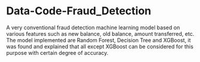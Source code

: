 # Data-Code-Fraud_Detection
A very conventional fraud detection machine learning model based on various features such as new balance, old balance, amount transferred, etc. The model implemented are Random Forest, Decision Tree and XGBoost, it was found and explained that all except XGBoost can be considered for this purpose with certain degree of accuracy.
